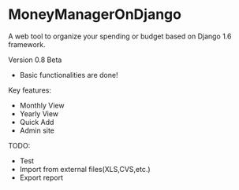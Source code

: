 MoneyManagerOnDjango
====================
A web tool to organize your spending or budget based on Django 1.6 framework.

Version 0.8 Beta

* Basic functionalities are done!

Key features:

* Monthly View
* Yearly View
* Quick Add
* Admin site

TODO:

* Test
* Import from external files(XLS,CVS,etc.)
* Export report

